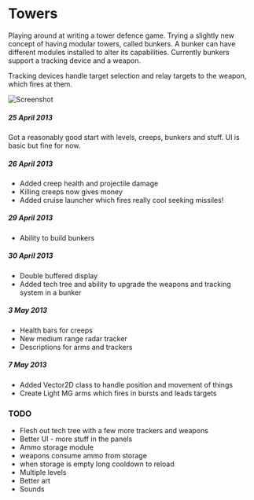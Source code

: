 # Towers

Playing around at writing a tower defence game. Trying a slightly new concept of having modular towers, called bunkers. A bunker can have different modules installed to alter its capabilities. Currently bunkers support a tracking device and a weapon.

Tracking devices handle target selection and relay targets to the weapon, which fires at them.

![Screenshot](https://github.com/qwerky/Towers/raw/master/screenshot.png)

##### 25 April 2013

Got a reasonably good start with levels, creeps, bunkers and stuff. UI is basic but fine for now.

##### 26 April 2013

 - Added creep health and projectile damage
 - Killing creeps now gives money
 - Added cruise launcher which fires really cool seeking missiles!

##### 29 April 2013

 - Ability to build bunkers

##### 30 April 2013

 - Double buffered display
 - Added tech tree and ability to upgrade the weapons and tracking system in a bunker

##### 3 May 2013

 - Health bars for creeps
 - New medium range radar tracker
 - Descriptions for arms and trackers
 
##### 7 May 2013

 - Added Vector2D class to handle position and movement of things
 - Create Light MG arms which fires in bursts and leads targets

### TODO

 - Flesh out tech tree with a few more trackers and weapons
 - Better UI - more stuff in the panels
 - Ammo storage module
  - weapons consume ammo from storage
  - when storage is empty long cooldown to reload
 - Multiple levels
 - Better art
 - Sounds
